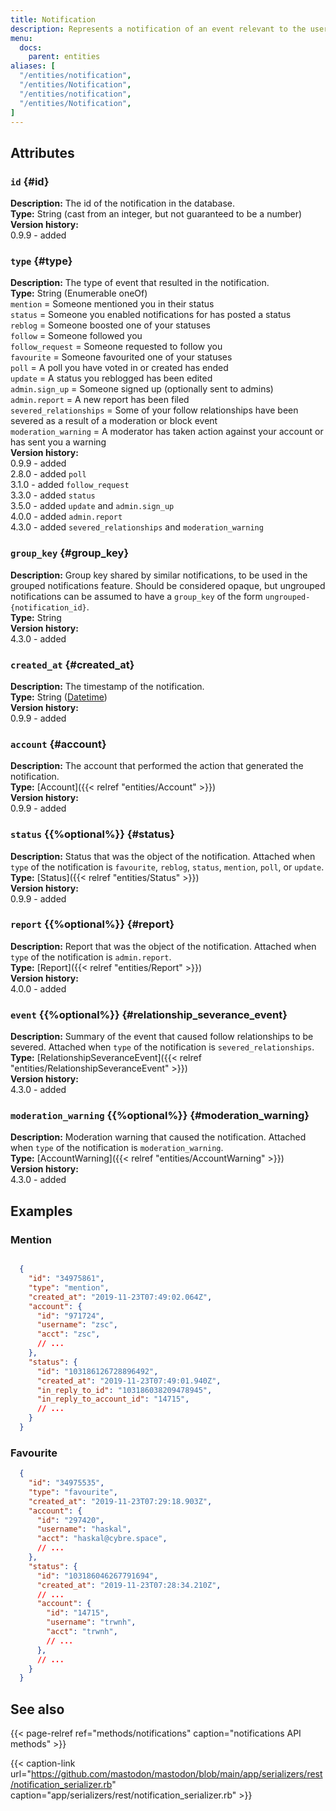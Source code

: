 ```yaml
---
title: Notification
description: Represents a notification of an event relevant to the user.
menu:
  docs:
    parent: entities
aliases: [
  "/entities/notification",
  "/entities/Notification",
  "/entities/notification",
  "/entities/Notification",
]
---
```


## Attributes

### `id` {#id}

**Description:** The id of the notification in the database.\
**Type:** String (cast from an integer, but not guaranteed to be a number)\
**Version history:**\
0.9.9 - added

### `type` {#type}

**Description:** The type of event that resulted in the notification.\
**Type:** String (Enumerable oneOf)\
`mention` = Someone mentioned you in their status\
`status` = Someone you enabled notifications for has posted a status\
`reblog` = Someone boosted one of your statuses\
`follow` = Someone followed you\
`follow_request` = Someone requested to follow you\
`favourite` = Someone favourited one of your statuses\
`poll` = A poll you have voted in or created has ended\
`update` = A status you reblogged has been edited\
`admin.sign_up` = Someone signed up (optionally sent to admins)\
`admin.report` = A new report has been filed\
`severed_relationships` = Some of your follow relationships have been severed as a result of a moderation or block event\
`moderation_warning` = A moderator has taken action against your account or has sent you a warning\
**Version history:**\
0.9.9 - added\
2.8.0 - added `poll`\
3.1.0 - added `follow_request`\
3.3.0 - added `status`\
3.5.0 - added `update` and `admin.sign_up`\
4.0.0 - added `admin.report`\
4.3.0 - added `severed_relationships` and `moderation_warning`

### `group_key` {#group_key}

**Description:** Group key shared by similar notifications, to be used in the grouped notifications feature. Should be considered opaque, but ungrouped notifications can be assumed to have a `group_key` of the form `ungrouped-{notification_id}`.\
**Type:** String\
**Version history:**\
4.3.0 - added

### `created_at` {#created_at}

**Description:** The timestamp of the notification.\
**Type:** String ([Datetime](/api/datetime-format#datetime))\
**Version history:**\
0.9.9 - added

### `account` {#account}

**Description:** The account that performed the action that generated the notification.\
**Type:** [Account]({{< relref "entities/Account" >}})\
**Version history:**\
0.9.9 - added

### `status` {{%optional%}} {#status}

**Description:** Status that was the object of the notification. Attached when `type` of the notification is `favourite`, `reblog`, `status`, `mention`, `poll`, or `update`.\
**Type:** [Status]({{< relref "entities/Status" >}})\
**Version history:**\
0.9.9 - added

### `report` {{%optional%}} {#report}

**Description:** Report that was the object of the notification. Attached when `type` of the notification is `admin.report`.\
**Type:** [Report]({{< relref "entities/Report" >}})\
**Version history:**\
4.0.0 - added

### `event` {{%optional%}} {#relationship_severance_event}

**Description:** Summary of the event that caused follow relationships to be severed. Attached when `type` of the notification is `severed_relationships`.\
**Type:** [RelationshipSeveranceEvent]({{< relref "entities/RelationshipSeveranceEvent" >}})\
**Version history:**\
4.3.0 - added

### `moderation_warning` {{%optional%}} {#moderation_warning}

**Description:** Moderation warning that caused the notification. Attached when `type` of the notification is `moderation_warning`.\
**Type:** [AccountWarning]({{< relref "entities/AccountWarning" >}})\
**Version history:**\
4.3.0 - added

## Examples

### Mention

```json

  {
    "id": "34975861",
    "type": "mention",
    "created_at": "2019-11-23T07:49:02.064Z",
    "account": {
      "id": "971724",
      "username": "zsc",
      "acct": "zsc",
      // ...
    },
    "status": {
      "id": "103186126728896492",
      "created_at": "2019-11-23T07:49:01.940Z",
      "in_reply_to_id": "103186038209478945",
      "in_reply_to_account_id": "14715",
      // ...
    }
  }
```

### Favourite

```json
  {
    "id": "34975535",
    "type": "favourite",
    "created_at": "2019-11-23T07:29:18.903Z",
    "account": {
      "id": "297420",
      "username": "haskal",
      "acct": "haskal@cybre.space",
      // ...
    },
    "status": {
      "id": "103186046267791694",
      "created_at": "2019-11-23T07:28:34.210Z",
      // ...
      "account": {
        "id": "14715",
        "username": "trwnh",
        "acct": "trwnh",
        // ...
      },
      // ...
    }
  }
```

## See also

{{< page-relref ref="methods/notifications" caption="notifications API methods" >}}

{{< caption-link url="https://github.com/mastodon/mastodon/blob/main/app/serializers/rest/notification_serializer.rb" caption="app/serializers/rest/notification_serializer.rb" >}}



